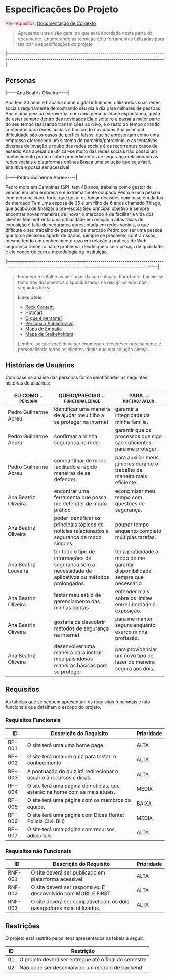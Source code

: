 # Especificações Do Projeto

<span style="color:red">Pré-requisitos: <a href="1-Contexto.md"> Documentação de Contexto</a></span>

> Apresente uma visão geral do que será abordado nesta parte do
> documento, enumerando as técnicas e/ou ferramentas utilizadas para
> realizar a especificações do projeto

|-----------------------------------------------------------------------------------------------------------------------------------------------------------|
## Personas

|-----Ana Beatriz Oliveira-----|

Ana tem 20 anos e trabalha como digital influencer, utilizandos suas redes sociais regurlamente demostrando seu dia a dia para milhares de pessoas
Ana é uma pessoa extrovertia, com uma personalidade espontânea, gosta de estar sempre dentro das novidades
Ela é solteiro e passa a maior parte do seu tempo realizando transmições ao-vivo, e o resto do tempo criando conteudos para redes sociais e buscando novidades
Sua principal dificuldade são os casos de perfies falsos, que se apresentam como uma empressa oferecendo um sistema de parceiria/patrocinio, e as tentativas diversas de invação e roubo das redes sociais é os recorrentes casos de assédio
Ana apesar de utilizar-se muito das redes sociais não possui um conhecimento pratico sobre procedimentos de segurança relacionado as redes sociais e plataformas onlines
Busca uma solução que seja facil, entuitiva e possa ser acessivel

|-----Pedro Guilherme Abreu-----|

Pedro mora em Campinas (SP), tem 48 anos, trabalha como gestor de vendas em uma empresa e é extremamente ocupado
Pedro é uma pessoa com personalidade forte, que gosta de tomar decisões com base em dados de mercado
Tem uma esposa de 35 e um filho de 6 anos chamado Thiago, que acabou de finalizar a pré-escola
Seu principal objetivo é sempre encontrar novas maneiras de inovar o mercado é de facilitar a vida dos clientes
Mas enfrenta uma dificuldade em relação a altas taxas de exposição é falta de segurança apresentada em redes sociais, o que difilcuta o seu trabalho de pesquisa de mercado
Pedro por ser uma pessoa que toma decisões apartir de dados, sempre se precavem contra riscos, mesmo tendo um conhecimento razo em relação a praticas de Web segurança
Dinheiro não é problema, desde que o serviço seja de qualidade e ele concorde com a metodologia da instituição.

|--------------------------------------------------------------------------------------------------------------------------------------------------------|

> Enumere e detalhe as personas da sua solução. Para
> tanto, baseie-se tanto nos documentos disponibilizados na disciplina
> e/ou nos seguintes links:
>
> **Links Úteis**:
> - [Rock Content](https://rockcontent.com/blog/personas/)
> - [Hotmart](https://blog.hotmart.com/pt-br/como-criar-persona-negocio/)
> - [O que é persona?](https://resultadosdigitais.com.br/blog/persona-o-que-e/)
> - [Persona x Público-alvo](https://flammo.com.br/blog/persona-e-publico-alvo-qual-a-diferenca/)
> - [Mapa de Empatia](https://resultadosdigitais.com.br/blog/mapa-da-empatia/)
> - [Mapa de Stalkeholders](https://www.racecomunicacao.com.br/blog/como-fazer-o-mapeamento-de-stakeholders/)
>
> Lembre-se que você deve ser enumerar e descrever precisamente e
> personalizada todos os clientes ideais que sua solução almeja.

## Histórias de Usuários

Com base na análise das personas forma identificadas as seguintes histórias de usuários:

|EU COMO... `PERSONA`| QUERO/PRECISO ... `FUNCIONALIDADE` |PARA ... `MOTIVO/VALOR`                 |
|--------------------|------------------------------------|----------------------------------------|
|Pedro Guilherme Abreu|identificar uma maneira de ajudar meu filho a se proteger na internet |garantir a integridade da minha família.|            
|Pedro Guilherme Abreu| confirmar a minha segurança na rede |garantir que os processos que sigo são suficientes para me proteger. |
|Pedro Guilherme Abreu|compartilhar de modo facilitado e rápido maneiras de se defender | para auxiliar meus júniores durante o trabalho de maneira mais eficiente.|
|Ana Beatriz Oliveira| encontrar uma ferramenta que possa me defender de modo prático | economizar meu tempo com questões de segurança.|
|Ana Beatriz Oliveira|poder identificar os principais tópicos de noticias relacionados a segurança de modo simples.| poupar tempo enquanto completo múltiplas tarefas.|
|Ana Beatriz Louveira|ter todo o tipo de informações de segurança sem a necessidade de aplicativos ou métodos prolongados | ter a praticidade a modo de me garantir disponibilidade sempre que necessário.|
|Ana Beatriz Oliveira| testar meu estilo de gerenciamento das minhas contas| entender mais sobre os limites entre liberdade e exposição.|
|Ana Beatriz Oliveira| gostaria de descobrir métodos de segurança na internet  | para me manter segura enquanto exerço minha profissão.|
|Ana Beatriz Oliveira| desenvolver uma maneira para instruir meu pais idosos maneiras básicas para se proteger| para providenciar um novo tipo de lazer de  maneira segura aos dois.|

## Requisitos

As tabelas que se seguem apresentam os requisitos funcionais e não funcionais que detalham o escopo do projeto.

### Requisitos Funcionais

|ID    | Descrição do Requisito  | Prioridade |
|------|-----------------------------------------|----|
|RF-001| O site terá uma uma home page | ALTA | 
|RF-002| O site terá uma um quiz para testar  o conhecimento | ALTA |
|RF-003| A pontuação do quiz irá redirecionar o usuário à recursos e dicas. | ALTA |
|RF-004| O site terá uma página de notícias, que estarão na home com as mais atuais. | MÉDIA |
|RF-005| O site terá uma página com os membros da equipe.| BAIXA |
|RF-006| O site terá uma página com Dicas (fonte: Policia Civil BH) | MÉDIA |
|RF-007| O site terá uma página com recursos adicionais.| ALTA |


### Requisitos não Funcionais

|ID     | Descrição do Requisito  |Prioridade |
|-------|-------------------------|----|
|RNF-001| O site deverá ser publicado em platarforma acessível | ALTA |
|RNF-002| O site deverá ser responsivo. E desenvolvido com MOBILE FIRST | ALTA | 
|RNF-003| O site deverá ser compatível com os dois navegadores mais utilizados. | ALTA |


## Restrições

O projeto está restrito pelos itens apresentados na tabela a seguir.

|ID| Restrição                                             |
|--|-------------------------------------------------------|
|01| O projeto deverá ser entregue até o final do semestre |
|02| Não pode ser desenvolvido um módulo de backend        |

